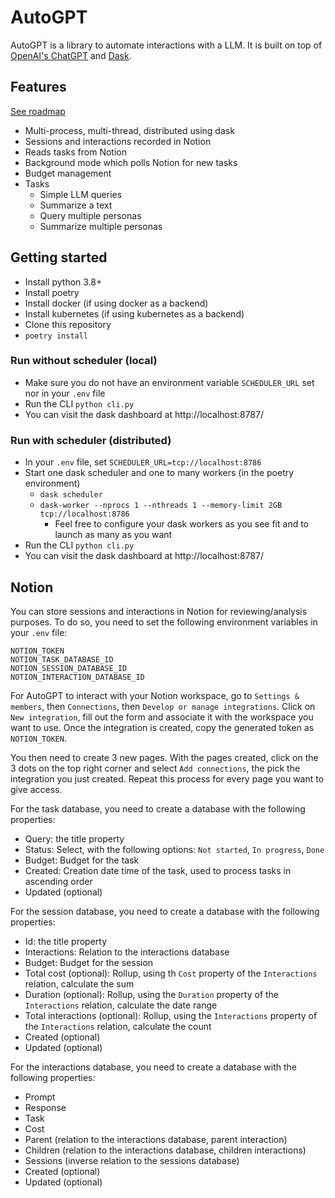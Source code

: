 # AutoGPT
AutoGPT is a library to automate interactions with a LLM. It is built on top of [OpenAI's ChatGPT](https://openai.com/blog/chatgpt) and [Dask](https://dask.org/).

## Features
[See roadmap](https://github.com/users/tomzx/projects/1/views/6)
* Multi-process, multi-thread, distributed using dask
* Sessions and interactions recorded in Notion
* Reads tasks from Notion
* Background mode which polls Notion for new tasks
* Budget management
* Tasks
  * Simple LLM queries
  * Summarize a text
  * Query multiple personas
  * Summarize multiple personas

## Getting started
* Install python 3.8+
* Install poetry
* Install docker (if using docker as a backend)
* Install kubernetes (if using kubernetes as a backend)
* Clone this repository
* `poetry install`

### Run without scheduler (local)
* Make sure you do not have an environment variable `SCHEDULER_URL` set nor in your `.env` file
* Run the CLI `python cli.py`
* You can visit the dask dashboard at http://localhost:8787/

### Run with scheduler (distributed)
* In your `.env` file, set `SCHEDULER_URL=tcp://localhost:8786`
* Start one dask scheduler and one to many workers (in the poetry environment)
  * `dask scheduler`
  * `dask-worker --nprocs 1 --nthreads 1 --memory-limit 2GB  tcp://localhost:8786`
    * Feel free to configure your dask workers as you see fit and to launch as many as you want
* Run the CLI `python cli.py`
* You can visit the dask dashboard at http://localhost:8787/

## Notion
You can store sessions and interactions in Notion for reviewing/analysis purposes. To do so, you need to set the following environment variables in your `.env` file:

```
NOTION_TOKEN
NOTION_TASK_DATABASE_ID
NOTION_SESSION_DATABASE_ID
NOTION_INTERACTION_DATABASE_ID
```

For AutoGPT to interact with your Notion workspace, go to `Settings & members`, then `Connections`, then `Develop or manage integrations`. Click on `New integration`, fill out the form and associate it with the workspace you want to use. Once the integration is created, copy the generated token as `NOTION_TOKEN`.

You then need to create 3 new pages. With the pages created, click on the 3 dots on the top right corner and select `Add connections`, the pick the integration you just created. Repeat this process for every page you want to give access.

For the task database, you need to create a database with the following properties:
* Query: the title property
* Status: Select, with the following options: `Not started`, `In progress`, `Done`
* Budget: Budget for the task
* Created: Creation date time of the task, used to process tasks in ascending order
* Updated (optional)

For the session database, you need to create a database with the following properties:
* Id: the title property
* Interactions: Relation to the interactions database
* Budget: Budget for the session
* Total cost (optional): Rollup, using th `Cost` property of the `Interactions` relation, calculate the sum
* Duration (optional): Rollup, using the `Duration` property of the `Interactions` relation, calculate the date range
* Total interactions (optional): Rollup, using the `Interactions` property of the `Interactions` relation, calculate the count
* Created (optional)
* Updated (optional)

For the interactions database, you need to create a database with the following properties:
* Prompt
* Response
* Task
* Cost
* Parent (relation to the interactions database, parent interaction)
* Children (relation to the interactions database, children interactions)
* Sessions (inverse relation to the sessions database)
* Created (optional)
* Updated (optional)

